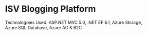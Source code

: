 # ISV Blogging Platform

Technologoies Used: 
ASP.NET MVC 5.0, 
.NET EF 6.1, 
Azure Storage,  
Azure SQL Database, 
Azure AD & B2C
